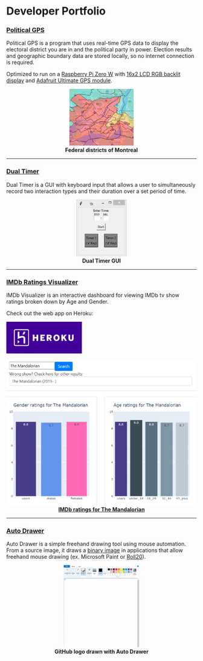# Developer Portfolio

### [Political GPS](https://christopherbaim.github.io/Political_GPS/)

Political GPS is a program that uses real-time GPS data to display the electoral district you are in and the political party in power. 
Election results and geographic boundary data are stored locally, so no internet connection is required.

Optimized to run on a [Raspberry Pi Zero W](https://www.raspberrypi.org/products/raspberry-pi-zero-w/) with
 [16x2 LCD RGB backlit display](https://www.sparkfun.com/products/10862) and [Adafruit Ultimate GPS module](https://www.adafruit.com/product/746).

<p align="center">
  <img src="/assets/Montreal Map Overlay.png" height="150">
  <br>
  <b>Federal districts of Montreal</b>
</p>

---

### [Dual Timer](https://christopherbaim.github.io/Dual_Timer/)

Dual Timer is a GUI with keyboard input that allows a user 
to simultaneously record two interaction types and their 
duration over a set period of time.

<p align="center">
  <img src="/assets/DualTimer.png" height="150">
  <br>
  <b>Dual Timer GUI</b>
</p>

---

### [IMDb Ratings Visualizer](https://christopherbaim.github.io/IMDb_Visualizer/)

IMDb Visualizer is an interactive dashboard for viewing IMDb tv show ratings broken down by Age and Gender.

Check out the web app on Heroku:

<a href="https://imdb-visualizer.herokuapp.com/"><img src="/assets/heroku-logotype-horizontal-white.jpg" width="200">

<p align="center">
  <img src="/assets/Screenshot.png">
  <br>
  <b>IMDb ratings for The Mandalorian</b>
</p>

---

### [Auto Drawer](https://christopherbaim.github.io/AutoDrawer/)

Auto Drawer is a simple freehand drawing tool using mouse automation.
From a source image, it draws a [binary image](https://en.wikipedia.org/wiki/Binary_image)
in applications that allow freehand mouse drawing (ex. Microsoft Paint or [Roll20](https://roll20.net/)).

<p align="center">
  <img src="/assets/Github.gif" width="200">
  <br>
  <b>GitHub logo drawn with Auto Drawer</b>
</p>